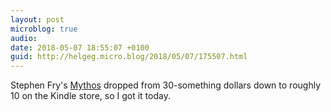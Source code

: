 ```yaml
---
layout: post
microblog: true
audio: 
date: 2018-05-07 18:55:07 +0100
guid: http://helgeg.micro.blog/2018/05/07/175507.html
---
```

Stephen Fry's [Mythos](https://www.amazon.com/gp/aw/d/B071CN6W7T/ref=mp_s_a_1_1?ie=UTF8&qid=1525715660&sr=8-1&pi=AC_SX236_SY340_QL65&keywords=mythos+stephen+fry) dropped from 30-something dollars down to roughly 10 on the Kindle store, so I got it today. 
